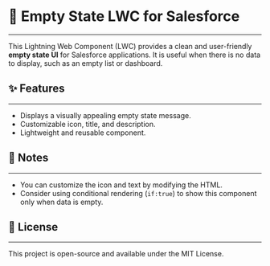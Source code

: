 # 🧩 Empty State LWC for Salesforce
---------------------------------------------------------------------------------------------------------------------
This Lightning Web Component (LWC) provides a clean and user-friendly **empty state UI** for Salesforce applications. 
It is useful when there is no data to display, such as an empty list or dashboard.

## ✨ Features
---------------------------------------------------------------------------------------------------------------------
- Displays a visually appealing empty state message.
- Customizable icon, title, and description.
- Lightweight and reusable component.

## 📌 Notes
---------------------------------------------------------------------------------------------------------------------
- You can customize the icon and text by modifying the HTML.
- Consider using conditional rendering (`if:true`) to show this component only when data is empty.

## 📄 License
---------------------------------------------------------------------------------------------------------------------
This project is open-source and available under the MIT License.
